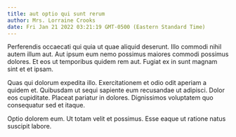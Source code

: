 ```yaml
---
title: aut optio qui sunt rerum
author: Mrs. Lorraine Crooks
date: Fri Jan 21 2022 03:21:19 GMT-0500 (Eastern Standard Time)
---
```

Perferendis occaecati qui quia ut quae aliquid deserunt. Illo commodi nihil autem illum aut. Aut ipsum eum nemo possimus maiores commodi possimus dolores. Et eos ut temporibus quidem rem aut. Fugiat ex in sunt magnam sint et et ipsam.

 Quas qui dolorum expedita illo. Exercitationem et odio odit aperiam a quidem et. Quibusdam ut sequi sapiente eum recusandae ut adipisci. Dolor eos cupiditate. Placeat pariatur in dolores. Dignissimos voluptatem quo consequatur sed et itaque.

 Optio dolorem eum. Ut totam velit et possimus. Esse eaque ut ratione natus suscipit labore.